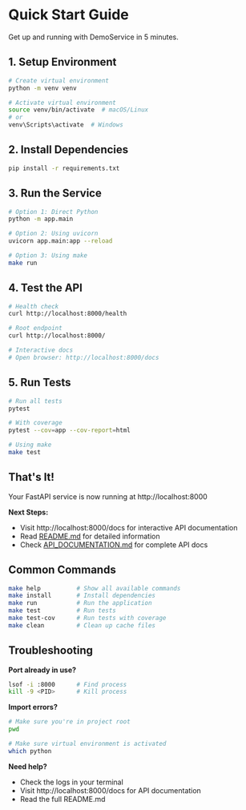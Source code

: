 # Quick Start Guide

Get up and running with DemoService in 5 minutes.

## 1. Setup Environment

```bash
# Create virtual environment
python -m venv venv

# Activate virtual environment
source venv/bin/activate  # macOS/Linux
# or
venv\Scripts\activate  # Windows
```

## 2. Install Dependencies

```bash
pip install -r requirements.txt
```

## 3. Run the Service

```bash
# Option 1: Direct Python
python -m app.main

# Option 2: Using uvicorn
uvicorn app.main:app --reload

# Option 3: Using make
make run
```

## 4. Test the API

```bash
# Health check
curl http://localhost:8000/health

# Root endpoint
curl http://localhost:8000/

# Interactive docs
# Open browser: http://localhost:8000/docs
```

## 5. Run Tests

```bash
# Run all tests
pytest

# With coverage
pytest --cov=app --cov-report=html

# Using make
make test
```

## That's It!

Your FastAPI service is now running at http://localhost:8000

**Next Steps:**
- Visit http://localhost:8000/docs for interactive API documentation
- Read [README.md](README.md) for detailed information
- Check [API_DOCUMENTATION.md](API_DOCUMENTATION.md) for complete API docs

## Common Commands

```bash
make help          # Show all available commands
make install       # Install dependencies
make run           # Run the application
make test          # Run tests
make test-cov      # Run tests with coverage
make clean         # Clean up cache files
```

## Troubleshooting

**Port already in use?**
```bash
lsof -i :8000      # Find process
kill -9 <PID>      # Kill process
```

**Import errors?**
```bash
# Make sure you're in project root
pwd

# Make sure virtual environment is activated
which python
```

**Need help?**
- Check the logs in your terminal
- Visit http://localhost:8000/docs for API documentation
- Read the full README.md





